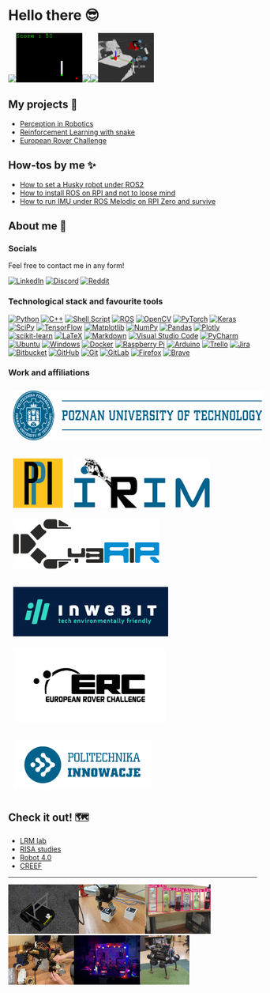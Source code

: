 # Hello there 😎

 <img src="./imgs/unitree.gif" height="100"><img src="./imgs/snakel.gif" height="100"><img src="./imgs/pcl.gif" height="100"><img src="./imgs/lunares.gif" height="100"><img src="./imgs/tf.png" height="100">

## My projects 🚧

- [Perception in Robotics](perception_in_robotics.md)
- [Reinforcement Learning with snake](https://filesmuggler.github.io/sneaky_snakes/)
- [European Rover Challenge](erc.md)

## How-tos by me ✨
- [How to set a Husky robot under ROS2](https://ppi-put.github.io/put-husky/)
- [How to install ROS on RPI and not to loose mind](ros4rpi.md)
- [How to run IMU under ROS Melodic on RPI Zero and survive](imu4rpi.md)


## About me 🛀

### Socials

Feel free to contact me in any form!

[![LinkedIn](https://img.shields.io/badge/linkedin-%230077B5.svg?style=for-the-badge&logo=linkedin&logoColor=white)](https://www.linkedin.com/in/krzysztof-stezala/)
[![Discord](https://img.shields.io/badge/Discord-%235865F2.svg?style=for-the-badge&logo=discord&logoColor=white)]()
[![Reddit](https://img.shields.io/badge/Reddit-%23FF4500.svg?style=for-the-badge&logo=Reddit&logoColor=white)](https://www.reddit.com/user/filesmuggler)

### Technological stack and favourite tools

[![Python](https://img.shields.io/badge/python-3670A0?style=for-the-badge&logo=python&logoColor=ffdd54)]()
[![C++](https://img.shields.io/badge/c++-%2300599C.svg?style=for-the-badge&logo=c%2B%2B&logoColor=white)]()
[![Shell Script](https://img.shields.io/badge/shell_script-%23121011.svg?style=for-the-badge&logo=gnu-bash&logoColor=white)]()
[![ROS](https://img.shields.io/badge/ros-%230A0FF9.svg?style=for-the-badge&logo=ros&logoColor=white)]()
[![OpenCV](https://img.shields.io/badge/opencv-%23white.svg?style=for-the-badge&logo=opencv&logoColor=white)](https://opencv.org/)
[![PyTorch](https://img.shields.io/badge/PyTorch-%23EE4C2C.svg?style=for-the-badge&logo=PyTorch&logoColor=white)]()
[![Keras](https://img.shields.io/badge/Keras-%23D00000.svg?style=for-the-badge&logo=Keras&logoColor=white)]()
[![SciPy](https://img.shields.io/badge/SciPy-%230C55A5.svg?style=for-the-badge&logo=scipy&logoColor=%white)]()
[![TensorFlow](https://img.shields.io/badge/TensorFlow-%23FF6F00.svg?style=for-the-badge&logo=TensorFlow&logoColor=white)]()
[![Matplotlib](https://img.shields.io/badge/Matplotlib-%23ffffff.svg?style=for-the-badge&logo=Matplotlib&logoColor=black)]()
[![NumPy](https://img.shields.io/badge/numpy-%23013243.svg?style=for-the-badge&logo=numpy&logoColor=white)]()
[![Pandas](https://img.shields.io/badge/pandas-%23150458.svg?style=for-the-badge&logo=pandas&logoColor=white)]()
[![Plotly](https://img.shields.io/badge/Plotly-%233F4F75.svg?style=for-the-badge&logo=plotly&logoColor=white)]()
[![scikit-learn](https://img.shields.io/badge/scikit--learn-%23F7931E.svg?style=for-the-badge&logo=scikit-learn&logoColor=white)]()
[![LaTeX](https://img.shields.io/badge/latex-%23008080.svg?style=for-the-badge&logo=latex&logoColor=white)]()
[![Markdown](https://img.shields.io/badge/markdown-%23000000.svg?style=for-the-badge&logo=markdown&logoColor=white)]()
[![Visual Studio Code](https://img.shields.io/badge/Visual%20Studio%20Code-0078d7.svg?style=for-the-badge&logo=visual-studio-code&logoColor=white)]()
[![PyCharm](https://img.shields.io/badge/pycharm-143?style=for-the-badge&logo=pycharm&logoColor=black&color=black&labelColor=green)]()
[![Ubuntu](https://img.shields.io/badge/Ubuntu-E95420?style=for-the-badge&logo=ubuntu&logoColor=white)]()
[![Windows](https://img.shields.io/badge/Windows-0078D6?style=for-the-badge&logo=windows&logoColor=white)]()
[![Docker](https://img.shields.io/badge/docker-%230db7ed.svg?style=for-the-badge&logo=docker&logoColor=white)]()
[![Raspberry Pi](https://img.shields.io/badge/-RaspberryPi-C51A4A?style=for-the-badge&logo=Raspberry-Pi)]()
[![Arduino](https://img.shields.io/badge/-Arduino-00979D?style=for-the-badge&logo=Arduino&logoColor=white)]()
[![Trello](https://img.shields.io/badge/Trello-%23026AA7.svg?style=for-the-badge&logo=Trello&logoColor=white)]()
[![Jira](https://img.shields.io/badge/jira-%230A0FFF.svg?style=for-the-badge&logo=jira&logoColor=white)]()
[![Bitbucket](https://img.shields.io/badge/bitbucket-%230047B3.svg?style=for-the-badge&logo=bitbucket&logoColor=white)]()
[![GitHub](https://img.shields.io/badge/github-%23121011.svg?style=for-the-badge&logo=github&logoColor=white)](https://github.com/filesmuggler)
[![Git](https://img.shields.io/badge/git-%23F05033.svg?style=for-the-badge&logo=git&logoColor=white)]()
[![GitLab](https://img.shields.io/badge/gitlab-%23181717.svg?style=for-the-badge&logo=gitlab&logoColor=white)]()
[![Firefox](https://img.shields.io/badge/Firefox-FF7139?style=for-the-badge&logo=Firefox-Browser&logoColor=white)]()
[![Brave](https://img.shields.io/badge/Brave-FB542B?style=for-the-badge&logo=Brave&logoColor=white)]()




### Work and affiliations

[<img src="./imgs/pp.png" height="100" style="padding: 10px;">](https://www.put.poznan.pl)

[<img src="./imgs/ppi.png" height="100" style="padding: 10px;">](https://www.put.poznan.pl)
[<img src="./imgs/irim.png" height="100" style="padding: 10px;">](https://www.put.poznan.pl)
[<img src="./imgs/cybair.png" height="100" style="padding: 10px;">](cybair.put.poznan.pl/)

[<img src="./imgs/inwebit.png" height="100" style="padding: 10px;">](https://www.inwebit.pl)
[<img src="./imgs/erc.png" height="150" style="padding: 10px;">](https://roverchallenge.eu/)

[<img src="./imgs/pi.png" height="100" style="padding: 10px;">](https://www.put.poznan.pl/spolka-politechnika-innowacje)




## Check it out! 🗺️

- [LRM lab](https://lrm.put.poznan.pl/)
- [RISA studies](https://risa.put.poznan.pl/)
- [Robot 4.0](https://robot40.put.poznan.pl/)
- [CREEF](https://fee.put.poznan.pl/)


---
<img src="./imgs/sensor_frame.png" height="100"><img src="./imgs/aruco.jpg" height="100"><img src="./imgs/yolo.jpg" height="100"><img src="./imgs/exomy.jpg" height="100"><img src="./imgs/prusa.jpg" height="100"><img src="./imgs/anymal.jpg" height="100">